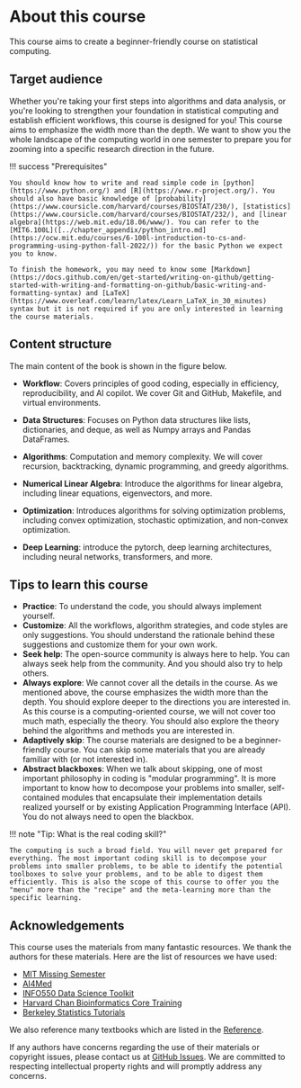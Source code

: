 # About this course

This course aims to create a beginner-friendly course on statistical computing.


## Target audience

Whether you're taking your first steps into algorithms and data analysis, or you're looking to strengthen your foundation in statistical computing and establish efficient workflows, this course is designed for you! This course aims to emphasize the width more than the depth. We want to show you the whole landscape of the computing world in one semester to prepare you for zooming into a specific research direction in the future. 

!!! success "Prerequisites"

    You should know how to write and read simple code in [python](https://www.python.org/) and [R](https://www.r-project.org/). You should also have basic knowledge of [probability](https://www.coursicle.com/harvard/courses/BIOSTAT/230/), [statistics](https://www.coursicle.com/harvard/courses/BIOSTAT/232/), and [linear algebra](https://web.mit.edu/18.06/www/). You can refer to the [MIT6.100L]([../chapter_appendix/python_intro.md](https://ocw.mit.edu/courses/6-100l-introduction-to-cs-and-programming-using-python-fall-2022/)) for the basic Python we expect you to know.

    To finish the homework, you may need to know some [Markdown](https://docs.github.com/en/get-started/writing-on-github/getting-started-with-writing-and-formatting-on-github/basic-writing-and-formatting-syntax) and [LaTeX](https://www.overleaf.com/learn/latex/Learn_LaTeX_in_30_minutes) syntax but it is not required if you are only interested in learning the course materials.

## Content structure

The main content of the book is shown in the figure below.

- **Workflow**: Covers principles of good coding, especially in efficiency, reproducibility, and AI copilot.  We cover Git and GitHub, Makefile, and virtual environments.

- **Data Structures**: Focuses on Python data structures like lists, dictionaries, and deque, as well as Numpy arrays and Pandas DataFrames. 

- **Algorithms**: Computation and memory complexity. We will cover recursion, backtracking, dynamic programming, and greedy algorithms.

- **Numerical Linear Algebra**: Introduce the algorithms for linear algebra, including linear equations, eigenvectors, and more.

- **Optimization**: Introduces algorithms for solving optimization problems, including convex optimization, stochastic optimization, and non-convex optimization.

- **Deep Learning**: introduce the pytorch, deep learning architectures, including neural networks, transformers, and more.

## Tips to learn this course


- **Practice**: To understand the code, you should always implement yourself.
- **Customize**: All the workflows, algorithm strategies, and code styles are only suggestions. You should understand the rationale behind these suggestions and customize them for your own work.
- **Seek help**: The open-source community is always here to help. You can always seek help from the community. And you should also try to help others.
- **Always explore**: We cannot cover all the details in the course. As we mentioned above, the course emphasizes the width more than the depth. You should explore deeper to the directions you are interested in. As this course is a computing-oriented course, we will not cover too much math, especially the theory. You should also explore the theory behind the algorithms and methods you are interested in.
- **Adaptively skip**: The course materials are designed to be a beginner-friendly course. You can skip some materials that you are already familiar with (or not interested in).
- **Abstract blackboxes**: When we talk about skipping, one of most important philosophy in coding is "modular programming". It is more important to know how to decompose your problems into smaller, self-contained modules that encapsulate their implementation details realized yourself or by existing  Application Programming Interface (API). You do not always need to open the blackbox.

!!! note "Tip: What is the real coding skill?"

    The computing is such a broad field. You will never get prepared for everything. The most important coding skill is to decompose your problems into smaller problems, to be able to identify the potential toolboxes to solve your problems, and to be able to digest them efficiently. This is also the scope of this course to offer you the "menu" more than the "recipe" and the meta-learning more than the specific learning.

## Acknowledgements

This course uses the materials from many fantastic resources. We thank the authors for these materials. Here are the list of resources we have used:

- [MIT Missing Semester](https://missing.csail.mit.edu/)
- [AI4Med](https://www.hello-algo.com/en/chapter_hello_algo/)
- [INFO550 Data Science Toolkit](https://benkeser.github.io/info550/)
- [Harvard Chan Bioinformatics Core Training](https://hbctraining.github.io/main/)
- [Berkeley Statistics Tutorials](https://statistics.berkeley.edu/computing/training/tutorials)

We also reference many textbooks which are listed in the [Reference](../chapter_reference/index.md).

If any authors have concerns regarding the use of their materials or copyright issues, please contact us at [GitHub Issues](https://github.com/junwei-lu/ai4med/issues). We are committed to respecting intellectual property rights and will promptly address any concerns.
